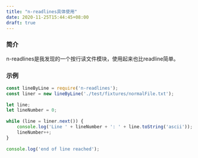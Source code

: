 ```yaml
---
title: "n-readlines具体使用"
date: 2020-11-25T15:44:45+08:00
draft: true
---
```


### 简介

n-readlines是我发现的一个按行读文件模块，使用起来也比readline简单。

### 示例

```js
const lineByLine = require('n-readlines');
const liner = new lineByLine('./test/fixtures/normalFile.txt');
 
let line;
let lineNumber = 0;
 
while (line = liner.next()) {
    console.log('Line ' + lineNumber + ': ' + line.toString('ascii'));
    lineNumber++;
}
 
console.log('end of line reached');
```



